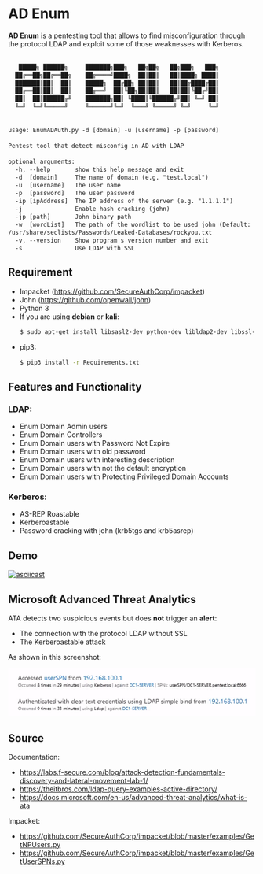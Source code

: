 # AD Enum

**AD Enum** is a pentesting tool that allows to find misconfiguration through the protocol LDAP and exploit some of those weaknesses with Kerberos. 


```

   █████╗ ██████╗     ███████╗███╗   ██╗██╗   ██╗███╗   ███╗
  ██╔══██╗██╔══██╗    ██╔════╝████╗  ██║██║   ██║████╗ ████║
  ███████║██║  ██║    █████╗  ██╔██╗ ██║██║   ██║██╔████╔██║
  ██╔══██║██║  ██║    ██╔══╝  ██║╚██╗██║██║   ██║██║╚██╔╝██║
  ██║  ██║██████╔╝    ███████╗██║ ╚████║╚██████╔╝██║ ╚═╝ ██║
  ╚═╝  ╚═╝╚═════╝     ╚══════╝╚═╝  ╚═══╝ ╚═════╝ ╚═╝     ╚═╝


usage: EnumADAuth.py -d [domain] -u [username] -p [password]

Pentest tool that detect misconfig in AD with LDAP

optional arguments:
  -h, --help       show this help message and exit
  -d  [domain]     The name of domain (e.g. "test.local")
  -u  [username]   The user name
  -p  [password]   The user password
  -ip [ipAddress]  The IP address of the server (e.g. "1.1.1.1")
  -j               Enable hash cracking (john)
  -jp [path]       John binary path
  -w  [wordList]   The path of the wordlist to be used john (Default: /usr/share/seclists/Passwords/Leaked-Databases/rockyou.txt
  -v, --version    Show program's version number and exit
  -s               Use LDAP with SSL
``` 

## Requirement 

- Impacket (https://github.com/SecureAuthCorp/impacket)
- John (https://github.com/openwall/john)
- Python 3 
- If you are using **debian** or **kali**:
	```bash
	$ sudo apt-get install libsasl2-dev python-dev libldap2-dev libssl-dev
	```
- pip3:
	```bash
	$ pip3 install -r Requirements.txt
	```
## Features and Functionality 
### LDAP:

- Enum Domain Admin users
- Enum Domain Controllers
- Enum Domain users with Password Not Expire
- Enum Domain users with old password
- Enum Domain users with interesting description
- Enum Domain users with not the default encryption
- Enum Domain users with Protecting Privileged Domain Accounts

### Kerberos:

- AS-REP Roastable
- Kerberoastable
- Password cracking with john  (krb5tgs and krb5asrep)

## Demo 
[![asciicast](https://asciinema.org/a/362017.png)](https://asciinema.org/a/362017)

## Microsoft Advanced Threat Analytics

ATA detects two suspicious events but does **not** trigger an **alert**:
- The connection with the protocol LDAP without SSL
- The Kerberoastable attack 

As shown in this screenshot:

![image/ATAdetection.png](image/ATAdetection.png)

## Source 
Documentation:
- https://labs.f-secure.com/blog/attack-detection-fundamentals-discovery-and-lateral-movement-lab-1/
- https://theitbros.com/ldap-query-examples-active-directory/
- https://docs.microsoft.com/en-us/advanced-threat-analytics/what-is-ata

Impacket:
- https://github.com/SecureAuthCorp/impacket/blob/master/examples/GetNPUsers.py
- https://github.com/SecureAuthCorp/impacket/blob/master/examples/GetUserSPNs.py
